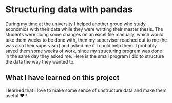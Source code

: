 # Structuring data with pandas
During my time at the university I helped another group who study economics with their data while they were writting their master thesis. The students were doing some changes on an excel file manually, which would take them weeks to be done with, then my supervisor reached out to me (he was also their supervisor) and asked me if I could help them. I probably saved them some weeks of work, since my structuring program was done in the same day they asked me. Here is the small program I did to structure the data the way they wanted to.

## What I have learned on this project
I learned that I love to make some sence of unstructure data and make them useful :heart:!! 
